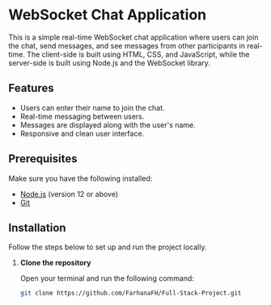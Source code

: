 # WebSocket Chat Application

This is a simple real-time WebSocket chat application where users can join the chat, send messages, and see messages from other participants in real-time. The client-side is built using HTML, CSS, and JavaScript, while the server-side is built using Node.js and the WebSocket library.

## Features
- Users can enter their name to join the chat.
- Real-time messaging between users.
- Messages are displayed along with the user's name.
- Responsive and clean user interface.

## Prerequisites

Make sure you have the following installed:

- [Node.js](https://nodejs.org/en/) (version 12 or above)
- [Git](https://git-scm.com/)

## Installation

Follow the steps below to set up and run the project locally.

1. **Clone the repository**

   Open your terminal and run the following command:

   ```bash
   git clone https://github.com/FarhanaFH/Full-Stack-Project.git